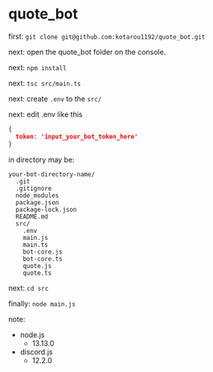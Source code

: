 # quote_bot
first: `git clone git@github.com:kotarou1192/quote_bot.git`

next: open the quote_bot folder on the console.

next: `npm install`

next: `tsc src/main.ts`

next: create `.env` to the `src/`

next: edit .env like this
  ```json
  {
    token: 'input_your_bot_token_here'
  }
  ```

in directory may be:

```
your-bot-directory-name/
  .git
  .gitignore
  node_modules
  package.json
  package-lock.json
  README.md
  src/
    .env
    main.js
    main.ts
    bot-core.js
    bot-core.ts
    quote.js
    quote.ts
```

next: `cd src`

finally: `node main.js`


note:
- node.js
  - 13.13.0
- discord.js
  - 12.2.0
